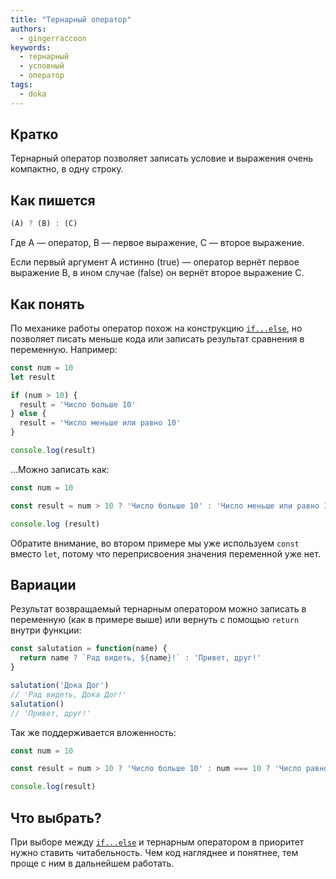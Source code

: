 ```yaml
---
title: "Тернарный оператор"
authors:
  - gingerraccoon
keywords:
  - тернарный
  - условный
  - оператор
tags:
  - doka
---
```


## Кратко

Тернарный оператор позволяет записать условие и выражения очень компактно, в одну строку.

## Как пишется

```js
(A) ? (B) : (C)
```

Где A — оператор, B — первое выражение, C — второе выражение.

Если первый аргумент A истинно (true) — оператор вернёт первое выражение B, в ином случае (false) он вернёт второе выражение C.

## Как понять

По механике работы оператор похож на конструкцию [`if...else`](/js/if-else), но позволяет писать меньше кода или записать результат сравнения в переменную. Например:

```js
const num = 10
let result

if (num > 10) {
  result = 'Число больше 10'
} else {
  result = 'Число меньше или равно 10'
}

console.log(result)
```

...Можно записать как:

```js
const num = 10

const result = num > 10 ? 'Число больше 10' : 'Число меньше или равно 10'

console.log (result)
```

Обратите внимание, во втором примере мы уже используем `const` вместо `let`, потому что переприсвоения значения переменной уже нет.

## Вариации

Результат возвращаемый тернарным оператором можно записать в переменную (как в примере выше) или вернуть с помощью `return` внутри функции:

```js
const salutation = function(name) {
  return name ? `Рад видеть, ${name}!` : 'Привет, друг!'
}

salutation('Дока Дог')
// 'Рад видеть, Дока Дог!'
salutation()
// 'Привет, друг!'
```

Так же поддерживается вложенность:

```js
const num = 10

const result = num > 10 ? 'Число больше 10' : num === 10 ? 'Число равно 10' : 'Число меньше 10'

console.log(result)
```

## Что выбрать?

При выборе между [`if...else`](/js/if-else) и тернарным оператором в приоритет нужно ставить читабельность. Чем код нагляднее и понятнее, тем проще с ним в дальнейшем работать.
